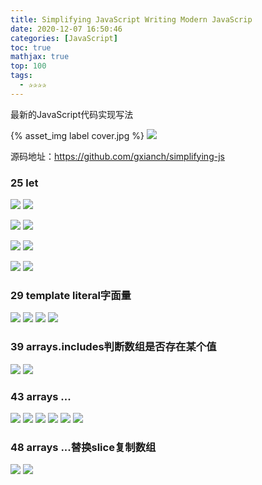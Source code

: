 ```yaml
---
title: Simplifying JavaScript Writing Modern JavaScrip
date: 2020-12-07 16:50:46
categories: [JavaScript]
toc: true
mathjax: true
top: 100
tags:
  - ✰✰✰✰
---
```


最新的JavaScript代码实现写法

{% asset_img label cover.jpg %}
![](Simplifying-JavaScript-Writing-Modern-JavaScrip/cover.jpg)

源码地址：https://github.com/gxianch/simplifying-js

<!-- more -->

### 25 let

![](/images/Simplifying-JavaScript-Writing-Modern-JavaScrip/1.jpg)
![](Simplifying-JavaScript-Writing-Modern-JavaScrip/1.jpg)

![](/images/Simplifying-JavaScript-Writing-Modern-JavaScrip/2.jpg)
![](Simplifying-JavaScript-Writing-Modern-JavaScrip/2.jpg)

![](/images/Simplifying-JavaScript-Writing-Modern-JavaScrip/3.jpg)
![](Simplifying-JavaScript-Writing-Modern-JavaScrip/3.jpg)

![](/images/Simplifying-JavaScript-Writing-Modern-JavaScrip/4.jpg)
![](Simplifying-JavaScript-Writing-Modern-JavaScrip/4.jpg)

### 29 template literal字面量
![](/images/Simplifying-JavaScript-Writing-Modern-JavaScrip/5.jpg)
![](Simplifying-JavaScript-Writing-Modern-JavaScrip/5.jpg)
![](/images/Simplifying-JavaScript-Writing-Modern-JavaScrip/6.jpg)
![](Simplifying-JavaScript-Writing-Modern-JavaScrip/6.jpg)
### 39 arrays.includes判断数组是否存在某个值
![](/images/Simplifying-JavaScript-Writing-Modern-JavaScrip/7.jpg)
![](Simplifying-JavaScript-Writing-Modern-JavaScrip/7.jpg)
### 43 arrays ...
![](/images/Simplifying-JavaScript-Writing-Modern-JavaScrip/8.jpg)
![](Simplifying-JavaScript-Writing-Modern-JavaScrip/8.jpg)
![](/images/Simplifying-JavaScript-Writing-Modern-JavaScrip/9.jpg)
![](Simplifying-JavaScript-Writing-Modern-JavaScrip/9.jpg)
![](/images/Simplifying-JavaScript-Writing-Modern-JavaScrip/10.jpg)
![](Simplifying-JavaScript-Writing-Modern-JavaScrip/10.jpg)

### 48 arrays ...替换slice复制数组
![](/images/Simplifying-JavaScript-Writing-Modern-JavaScrip/11.jpg)
![](Simplifying-JavaScript-Writing-Modern-JavaScrip/11.jpg)